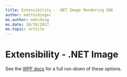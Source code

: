 ```yaml
---
title: Extensibility - .NET Image Rendering SDK
author: matthidinger
ms.author: mahiding
ms.date: 10/19/2017
ms.topic: article
---
```


# Extensibility - .NET Image

See the [WPF docs](../net-wpf/getting-started.md) for a full run-down of these options.